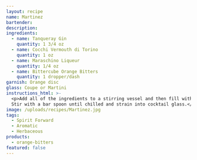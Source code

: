 ```yaml
---
layout: recipe
name: Martinez
bartender:
description:
ingredients:
  - name: Tanqueray Gin
    quantity: 1 3/4 oz
  - name: Cocchi Vermouth di Torino
    quantity: 1 oz
  - name: Maraschino Liqueur
    quantity: 1/4 oz
  - name: Bittercube Orange Bitters
    quantity: 1 dropper/dash
garnish: Orange disc
glass: Coupe or Martini
instructions_html: >-
  <p>Add all of the ingredients to a stirring vessel and then fill with ice.
  Stir with a bar spoon until chilled and strain into cocktail glass.</p>
image: /uploads/recipes/Martinez.jpg
tags:
  - Spirit Forward
  - Aromatic
  - Herbaceous
products:
  - orange-bitters
featured: false
---
```




